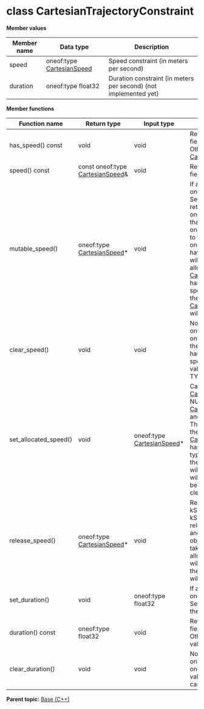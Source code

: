 # class CartesianTrajectoryConstraint

 **Member values** 

|Member name|Data type|Description|
|-----------|---------|-----------|
|speed|oneof:type [CartesianSpeed](CartesianSpeed.md#)|Speed constraint \(in meters per second\)|
|duration|oneof:type float32|Duration constraint \(in meters per second\) \(not implemented yet\)|

 **Member functions** 

|Function name|Return type|Input type|Description|
|-------------|-----------|----------|-----------|
|has\_speed\(\) const|void|void|Returns the current value of the field if oneof case is kSpeed. Otherwise, returns oneof:type [CartesianSpeed](CartesianSpeed.md#)::default\_instance\(\)|
|speed\(\) const|const oneof:type [CartesianSpeed](CartesianSpeed.md#)&|void|Returns the current value of the field if oneof case is kSpeed|
|mutable\_speed\(\)|oneof:type [CartesianSpeed](CartesianSpeed.md#)\*|void|If any other oneof field in the same oneof is set, calls clear\_type\(\). Sets the oneof case to kSpeed and returns a pointer to the mutable oneof:type [CartesianSpeed](CartesianSpeed.md#) object that stores the field's value. If the oneof case was not kSpeed prior to the call, then the returned oneof:type [CartesianSpeed](CartesianSpeed.md#) will have none of its fields set \(i.e. it will be identical to a newly-allocated oneof:type [CartesianSpeed](CartesianSpeed.md#)\). After calling this, has\_speed\(\) will return true, speed\(\) will return a reference to the same instance of oneof:type [CartesianSpeed](CartesianSpeed.md#) and type\_case\(\) will return kSpeed|
|clear\_speed\(\)|void|void|Nothing will be changed if the oneof case is not kSpeed. If the oneof case equals kSpeed, frees the field and clears the oneof case. has\_speed\(\) will return false, speed\(\) will return the default value and type\_case\(\) will return TYPE\_NOT\_SET.|
|set\_allocated\_speed\(\)|void|oneof:type [CartesianSpeed](CartesianSpeed.md#)\*|Calls clear\_type\(\). If the oneof:type [CartesianSpeed](CartesianSpeed.md#) pointer is not NULL: Sets the oneof:type [CartesianSpeed](CartesianSpeed.md#) object to the field and sets the oneof case to kSpeed. The message takes ownership of the allocated oneof:type [CartesianSpeed](CartesianSpeed.md#) object, has\_speed\(\) will return true and type\_case\(\) will return kSpeed. If the pointer is NULL, has\_speed\(\) will return false and type\_case\(\) will return TYPE\_NOT\_SET. \(The behavior is like calling clear\_type\(\)\)|
|release\_speed\(\)|oneof:type [CartesianSpeed](CartesianSpeed.md#)\*|void|Returns NULL if oneof case is not kSpeed. If the oneof case is kSpeed, clears the oneof case, releases the ownership of the field and returns the pointer of the type object. After calling this, caller takes the ownership of the allocated type object, has\_speed\(\) will return false, speed\(\) will return the default value and type\_case\(\) will return TYPE\_NOT\_SET.|
|set\_duration\(\)|void|oneof:type float32|If any other oneof field in the same oneof is set, calls clear\_type\(\). Sets the value of this field and sets the oneof case to kDuration.|
|duration\(\) const|oneof:type float32|void|Returns the current value of the field if oneof case is kDuration. Otherwise, returns the default value.|
|clear\_duration\(\)|void|void|Nothing will be changed if the oneof case is not kDuration. If the oneof case is kDuration, clears the value of the field and the oneof case|

**Parent topic:** [Base \(C++\)](../../summary_pages/Base.md)

